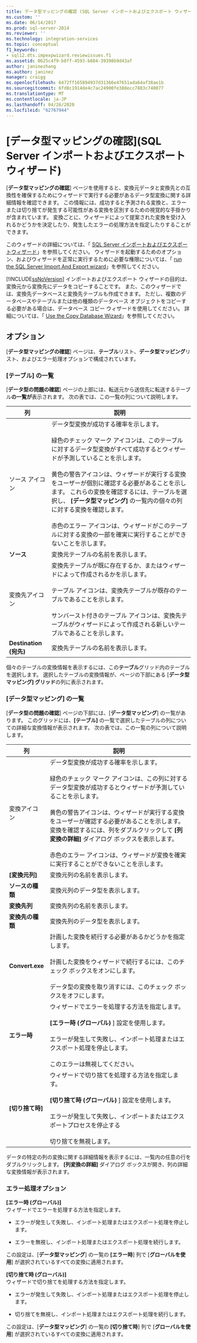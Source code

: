 ```yaml
---
title: データ型マッピングの確認 (SQL Server インポートおよびエクスポート ウィザード) | Microsoft Docs
ms.custom: ''
ms.date: 06/14/2017
ms.prod: sql-server-2014
ms.reviewer: ''
ms.technology: integration-services
ms.topic: conceptual
f1_keywords:
- sql12.dts.impexpwizard.reviewissues.f1
ms.assetid: 0625c4f9-b8ff-4593-b884-39398b9d43af
author: janinezhang
ms.author: janinez
manager: craigg
ms.openlocfilehash: 6472ff165894937d31366e47651ada64af38ae1b
ms.sourcegitcommit: 6fd8c1914de4c7ac24900fe388ecc7883c740077
ms.translationtype: MT
ms.contentlocale: ja-JP
ms.lasthandoff: 04/26/2020
ms.locfileid: "62767944"
---
```

# <a name="review-data-type-mapping-sql-server-import-and-export-wizard"></a>[データ型マッピングの確認]\(SQL Server インポートおよびエクスポート ウィザード)
  [**データ型マッピングの確認**] ページを使用すると、変換元データと変換先との互換性を確保するためにウィザードで実行する必要があるデータ型変換に関する詳細情報を確認できます。 この情報には、成功すると予測される変換と、エラーまたは切り捨てが発生する可能性がある変換を区別するための視覚的な手掛かりが含まれています。 変換ごとに、ウィザードによって提案された変換を受け入れるかどうかを決定したり、発生したエラーの処理方法を指定したりすることができます。  
  
 このウィザードの詳細については、「 [SQL Server インポートおよびエクスポートウィザード](import-and-export-data-with-the-sql-server-import-and-export-wizard.md)」を参照してください。 ウィザードを起動するためのオプション、およびウィザードを正常に実行するために必要な権限については、「 [run the SQL Server Import And Export wizard](start-the-sql-server-import-and-export-wizard.md)」を参照してください。  
  
 [!INCLUDE[ssNoVersion](../../includes/ssnoversion-md.md)] インポートおよびエクスポート ウィザードの目的は、変換元から変換先にデータをコピーすることです。 また、このウィザードでは、変換先データベースと変換先テーブルも作成できます。 ただし、複数のデータベースやテーブルまたは他の種類のデータベース オブジェクトをコピーする必要がある場合は、データベース コピー ウィザードを使用してください。 詳細については、「 [Use the Copy Database Wizard](../../relational-databases/databases/use-the-copy-database-wizard.md)」を参照してください。  
  
## <a name="options"></a>オプション  
 [**データ型マッピングの確認**] ページは、**テーブル**リスト、**データ型マッピング**リスト、およびエラー処理オプションで構成されています。  
  
### <a name="table-list"></a>[テーブル] の一覧  
 [**データ型の問題の確認**] ページの上部には、転送元から送信先に転送するテーブル**の一覧が**表示されます。 次の表では、この一覧の列について説明します。  
  
|列|説明|  
|------------|-----------------|  
|ソース アイコン|データ型変換が成功する確率を示します。<br /><br /> 緑色のチェック マーク アイコンは、このテーブルに対するデータ型変換がすべて成功するとウィザードが予測していることを示します。<br /><br /> 黄色の警告アイコンは、ウィザードが実行する変換をユーザーが個別に確認する必要があることを示します。 これらの変換を確認するには、テーブルを選択し、 **[データ型マッピング]** の一覧内の個々の列に対する変換を確認します。<br /><br /> 赤色のエラー アイコンは、ウィザードがこのテーブルに対する変換の一部を確実に実行することができないことを示します。|  
|**ソース**|変換元テーブルの名前を表示します。|  
|変換先アイコン|変換先テーブルが既に存在するか、またはウィザードによって作成されるかを示します。<br /><br /> テーブル アイコンは、変換先テーブルが既存のテーブルであることを示します。<br /><br /> サンバースト付きのテーブル アイコンは、変換先テーブルがウィザードによって作成される新しいテーブルであることを示します。|  
|**Destination (宛先)**|変換先テーブルの名前を表示します。|  
  
 個々のテーブルの変換情報を表示するには、この**テーブル**グリッド内のテーブルを選択します。 選択したテーブルの変換情報が、ページの下部にある [**データ型マッピング] グリッド**の列に表示されます。  
  
### <a name="data-type-mapping-list"></a>[データ型マッピング] の一覧  
 [**データ型の問題の確認**] ページの下部には、[**データ型マッピング**] の一覧があります。 このグリッドには、**[テーブル]** の一覧で選択したテーブルの列についての詳細な変換情報が表示されます。 次の表では、この一覧の列について説明します。  
  
|列|説明|  
|------------|-----------------|  
|変換アイコン|データ型変換が成功する確率を示します。<br /><br /> 緑色のチェック マーク アイコンは、この列に対するデータ型変換が成功するとウィザードが予測していることを示します。<br /><br /> 黄色の警告アイコンは、ウィザードが実行する変換をユーザーが確認する必要があることを示します。 変換を確認するには、列をダブルクリックして **[列変換の詳細]** ダイアログ ボックスを表示します。<br /><br /> 赤色のエラー アイコンは、ウィザードが変換を確実に実行することができないことを示します。|  
|**[変換元列]**|変換元列の名前を表示します。|  
|**ソースの種類**|変換元列のデータ型を表示します。|  
|**変換先列**|変換先列の名前を表示します。|  
|**変換先の種類**|変換先列のデータ型を表示します。|  
|**Convert.exe**|計画した変換を続行する必要があるかどうかを指定します。<br /><br /> 計画した変換をウィザードで続行するには、このチェック ボックスをオンにします。<br /><br /> データ型の変換を取り消すには、このチェック ボックスをオフにします。|  
|**エラー時**|ウィザードでエラーを処理する方法を指定します。<br /><br /> **[エラー時 (グローバル)** ] 設定を使用します。<br /><br /> エラーが発生して失敗し、インポート処理またはエクスポート処理を停止します。<br /><br /> このエラーは無視してください。|  
|**[切り捨て時]**|ウィザードで切り捨てを処理する方法を指定します。<br /><br /> **[切り捨て時 (グローバル)** ] 設定を使用します。<br /><br /> エラーが発生して失敗し、インポートまたはエクスポートプロセスを停止する<br /><br /> 切り捨てを無視します。|  
  
 データの特定の列の変換に関する詳細情報を表示するには、一覧内の任意の行をダブルクリックします。 **[列変換の詳細]** ダイアログ ボックスが開き、列の詳細な変換情報が表示されます。  
  
### <a name="error-handling-options"></a>エラー処理オプション  
 **[エラー時 (グローバル)]**  
 ウィザードでエラーを処理する方法を指定します。  
  
-   エラーが発生して失敗し、インポート処理またはエクスポート処理を停止します。  
  
-   エラーを無視し、インポート処理またはエクスポート処理を続行します。  
  
 この設定は、[**データ型マッピング**] の一覧の **[エラー時**] 列で [**グローバルを使用**] が選択されているすべての変換に適用されます。  
  
 **[切り捨て時 (グローバル)]**  
 ウィザードで切り捨てを処理する方法を指定します。  
  
-   エラーが発生して失敗し、インポート処理またはエクスポート処理を停止します。  
  
-   切り捨てを無視し、インポート処理またはエクスポート処理を続行します。  
  
 この設定は、[**データ型マッピング**] の一覧の **[切り捨て時**] 列で [**グローバルを使用**] が選択されているすべての変換に適用されます。  
  
  
